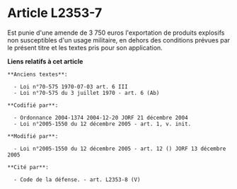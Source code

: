 # Article L2353-7

Est punie d'une amende de 3 750 euros l'exportation de produits explosifs non susceptibles d'un usage militaire, en dehors
des conditions prévues par le présent titre et les textes pris pour son application.

**Liens relatifs à cet article**

	**Anciens textes**:

	  - Loi n°70-575 1970-07-03 art. 6 III
	  - Loi n°70-575 du 3 juillet 1970 - art. 6 (Ab)

	**Codifié par**:

	  - Ordonnance 2004-1374 2004-12-20 JORF 21 décembre 2004
	  - Loi n°2005-1550 du 12 décembre 2005 - art. 1, v. init.

	**Modifié par**:

	  - Loi n°2005-1550 du 12 décembre 2005 - art. 12 () JORF 13 décembre 2005

	**Cité par**:

	  - Code de la défense. - art. L2353-8 (V)
